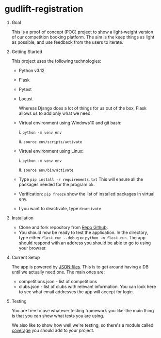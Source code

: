 # gudlift-registration


1. Goal

    This is a proof of concept (POC) project to show a light-weight version of our competition booking platform. The aim is the keep things as light as possible, and use feedback from the users to iterate.

2. Getting Started

    This project uses the following technologies:

    * Python v3.12

    * Flask

    * Pytest

    * Locust

        Whereas Django does a lot of things for us out of the box, Flask allows us to add only what we need. 
     

    * Virtual environment using Windows10 and git bash:

        i. ``` python -m venv env ```

        ii. ``` source env/scripts/activate ```

    * Virtual environment using Linux:

        i. ``` python -m venv env ```

        ii. ``` source env/bin/activate ```

    * Type ``` pip install -r requirements.txt ``` This will ensure all the packages needed for the program ok.

    * Verification: ``` pip freeze ``` show the list of installed packages in virtual env.

    * I you want to deactivate, type ``` deactivate ```


3. Installation

    * Clone and fork repository from [Repo Github](https://github.com/OpenClassrooms-Student-Center/Python_Testing).

    

    - You should now be ready to test the application. In the directory, type either ``` flask run --debug ```
     or ``` python -m flask run ```. The app should respond with an address you should be able to go to using your browser.

4. Current Setup

    The app is powered by [JSON files](https://www.tutorialspoint.com/json/json_quick_guide.htm). This is to get around having a DB until we actually need one. The main ones are:
     
    * competitions.json - list of competitions
    * clubs.json - list of clubs with relevant information. You can look here to see what email addresses the app will accept for login.

5. Testing

    You are free to use whatever testing framework you like-the main thing is that you can show what tests you are using.

    We also like to show how well we're testing, so there's a module called 
    [coverage](https://coverage.readthedocs.io/en/coverage-5.1/) you should add to your project.

